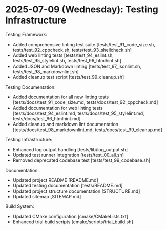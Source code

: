 # 2025-07-09 (Wednesday): Testing Infrastructure

Testing Framework:

- Added comprehensive linting test suite [tests/test_91_code_size.sh, tests/test_92_cppcheck.sh, tests/test_93_shellcheck.sh]
- Added web linting tests [tests/test_94_eslint.sh, tests/test_95_stylelint.sh, tests/test_96_htmlhint.sh]
- Added JSON and Markdown linting [tests/test_97_jsonlint.sh, tests/test_98_markdownlint.sh]
- Added cleanup test script [tests/test_99_cleanup.sh]

Testing Documentation:

- Added documentation for all new linting tests [tests/docs/test_91_code_size.md, tests/docs/test_92_cppcheck.md]
- Added documentation for web linting tests [tests/docs/test_94_eslint.md, tests/docs/test_95_stylelint.md, tests/docs/test_96_htmlhint.md]
- Added cleanup and markdown lint documentation [tests/docs/test_98_markdownlint.md, tests/docs/test_99_cleanup.md]

Testing Infrastructure:

- Enhanced log output handling [tests/lib/log_output.sh]
- Updated test runner integration [tests/test_00_all.sh]
- Removed deprecated codebase test [tests/test_99_codebase.sh]

Documentation:

- Updated project README [README.md]
- Updated testing documentation [tests/README.md]
- Updated project structure documentation [STRUCTURE.md]
- Updated sitemap [SITEMAP.md]

Build System:

- Updated CMake configuration [cmake/CMakeLists.txt]
- Enhanced trial build scripts [cmake/scripts/trial_build.sh]